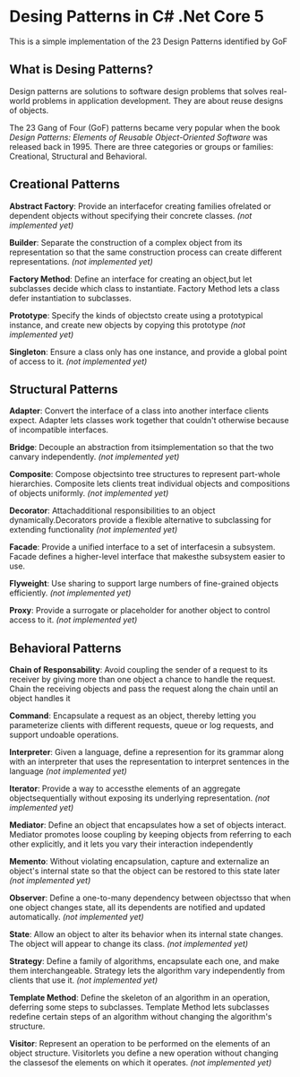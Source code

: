 # Desing Patterns in C# .Net Core 5
This is a simple implementation of the 23 Design Patterns identified by GoF

## What is Desing Patterns?
Design patterns are solutions to software design problems that solves real-world problems in application development. 
They are about reuse designs of objects.

The 23 Gang of Four (GoF) patterns became very popular when the book *Design Patterns: Elements of Reusable Object-Oriented Software* was released back in 1995.
There are three categories or groups or families: Creational, Structural and Behavioral.

## Creational Patterns

**Abstract Factory**: Provide an interfacefor creating families ofrelated or dependent
objects without specifying their concrete classes. *(not implemented yet)*

**Builder**: Separate the construction of a complex object from its representation so
that the same construction process can create different representations. *(not implemented yet)*

**Factory Method**: Define an interface for creating an object,but let subclasses decide which class to instantiate. Factory Method lets a class defer instantiation to
subclasses.

**Prototype**: Specify the kinds of objectsto create using a prototypical instance, and
create new objects by copying this prototype *(not implemented yet)*

**Singleton**: Ensure a class only has one instance, and provide a global point of
access to it. *(not implemented yet)*


## Structural Patterns

**Adapter**: Convert the interface of a class into another interface clients expect.
Adapter lets classes work together that couldn't otherwise because of incompatible interfaces.

**Bridge**: Decouple an abstraction from itsimplementation so that the two canvary
independently. *(not implemented yet)*

**Composite**: Compose objectsinto tree structures to represent part-whole hierarchies. Composite lets clients treat individual objects and compositions of objects
uniformly. *(not implemented yet)*

**Decorator**: Attachadditional responsibilities to an object dynamically.Decorators
provide a flexible alternative to subclassing for extending functionality *(not implemented yet)*

**Facade**: Provide a unified interface to a set of interfacesin a subsystem. Facade
defines a higher-level interface that makesthe subsystem easier to use.

**Flyweight**: Use sharing to support large numbers of fine-grained objects efficiently. *(not implemented yet)*

**Proxy**:  Provide a surrogate or placeholder for another object to control access to
it. *(not implemented yet)*


## Behavioral Patterns

**Chain of Responsability**: Avoid coupling the sender of a request to its receiver by
giving more than one object a chance to handle the request. Chain the receiving
objects and pass the request along the chain until an object handles it

**Command**: Encapsulate a request as an object, thereby letting you parameterize clients with different requests, queue or log requests, and support undoable
operations.

**Interpreter**: Given a language, define a represention for its grammar along with
an interpreter that uses the representation to interpret sentences in the language *(not implemented yet)*

**Iterator**:  Provide a way to accessthe elements of an aggregate objectsequentially
without exposing its underlying representation. *(not implemented yet)*

**Mediator**: Define an object that encapsulates how a set of objects interact. Mediator promotes loose coupling by keeping objects from referring to each other
explicitly, and it lets you vary their interaction independently

**Memento**: Without violating encapsulation, capture and externalize an object's
internal state so that the object can be restored to this state later *(not implemented yet)*

**Observer**: Define a one-to-many dependency between objectsso that when one
object changes state, all its dependents are notified and updated automatically. *(not implemented yet)*

**State**: Allow an object to alter its behavior when its internal state changes. The
object will appear to change its class. *(not implemented yet)*

**Strategy**: Define a family of algorithms, encapsulate each one, and make them
interchangeable. Strategy lets the algorithm vary independently from clients that
use it. *(not implemented yet)*

**Template Method**: Define the skeleton of an algorithm in an operation, deferring
some steps to subclasses. Template Method lets subclasses redefine certain steps
of an algorithm without changing the algorithm's structure.

**Visitor**: Represent an operation to be performed on the elements of an object
structure. Visitorlets you define a new operation without changing the classesof
the elements on which it operates. *(not implemented yet)*

